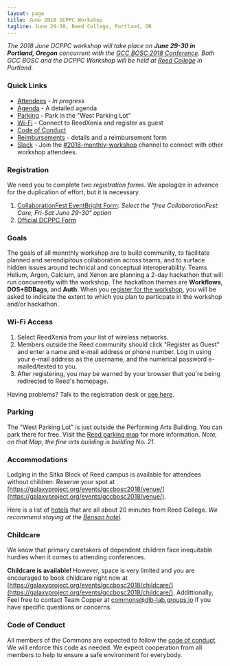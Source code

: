 ```yaml
---
layout: page
title: June 2018 DCPPC Workshop 
tagline: June 29-30, Reed College, Portland, OR
---
```


_The 2018 June DCPPC workshop will take place on **June 29-30 in Portland, Oregon** 
concurrent with the [GCC BOSC 2018 Conference](https://gccbosc2018.sched.com/). Both
GCC BOSC and the DCPPC Workshop will be held at [Reed College](http://www.reed.edu/)
in Portland._

### Quick Links

- [Attendees](./attendees.md) - _In progress_
- [Agenda](./agenda.md) - A detailed agenda
- [Parking](https://www.reed.edu/cep/venues/parker-house/parking-map.html) - Park in the "West Parking Lot"
- [Wi-Fi](https://bit.ly/reedwireless) - Connect to ReedXenia and register as guest
- [Code of Conduct](https://github.com/dcppc/dcppc-workshops/blob/master/CODE_OF_CONDUCT.md)
- [Reimbursements](./reimbursements) - details and a reimbursement form
- [Slack](https://nih-dcppc.slack.com/messages/CAMLGP27N/convo/GANQFSGAD-1528381202.000599/) - Join the [#2018-monthly-workshop](https://nih-dcppc.slack.com/messages/CAMLGP27N/convo/GANQFSGAD-1528381202.000599/) channel to connect with other workshop attendees. 

### Registration

We need you to complete _two registration forms_. We apologize in advance for the duplication of effort, but it is necessary. 


1. [CollaborationFest EventBright Form](https://www.eventbrite.com/e/gccbosc-2018-registration-43175078823#tickets): _Select the "free CollaborationFest: Core, Fri-Sat June 29-30" option_
1. [Official DCPPC Form](https://ti.to/dcppc/june-data-commons-workshop) 

### Goals

The goals of all monnthly workshop are to build community, to facilitate planned and serendipitous collaboration across teams, and to surface hidden issues around technical and conceptual interoperability. Teams Helium, Argon, Calcium, and Xenon are planning a 2-day hackathon that will run concurrently with the workshop. The hackathon themes are **Workflows**, **DOS+BDBags**, and **Auth**. When you [register for the workshop](https://ti.to/dcppc/june-data-commons-workshop), you will be asked to indicate the extent to which you plan to particpate in the workshop and/or hackathon.

### Wi-Fi Access

1. Select ReedXenia from your list of wireless networks.
2. Members outside the Reed community should click "Register as Guest" and enter a name and e-mail address or phone number. Log in using your e-mail address as the username, and the numerical password e-mailed/texted to you.
3. After registering, you may be warned by your browser that you're being redirected to Reed's homepage.

Having problems? Talk to the registration desk or [see here](https://bit.ly/reedwireless).

### Parking

The "West Parking Lot" is just outside the Performing Arts Building. You can park there for free. Visit the [Reed parking map](https://www.reed.edu/cep/venues/parker-house/parking-map.html) for more information. _Note, on that Map, the fine arts building is building No. 21._

### Accommodations

Lodging in the Sitka Block of Reed campus is available for attendees without children. Reserve your spot at [https://galaxyproject.org/events/gccbosc2018/venue/](https://galaxyproject.org/events/gccbosc2018/venue/).

Here is a list of [hotels](https://www.reed.edu/accommodations.html) that are all about 20 minutes from Reed College. _We recommend staying at the [Benson hotel](http://www.bensonhotel.com/)._

### Childcare

We know that primary caretakers of dependent children face inequitable hurdles when it comes to attending conferences. 

**Childcare is available!** However, space is very limited and you are encouraged to book childcare right now at [https://galaxyproject.org/events/gccbosc2018/childcare/](https://galaxyproject.org/events/gccbosc2018/childcare/).
Addittionally, Feel free to contact Team Copper at <commons@dib-lab.groups.io> if you have specific questions or concerns. 

### Code of Conduct

All members of the Commons are expected to follow the [code of conduct](https://github.com/dcppc/dcppc-workshops/blob/master/CODE_OF_CONDUCT.md). 
We will enforce this code as needed. We expect cooperation from all members to help to ensure a safe environment for everybody.
